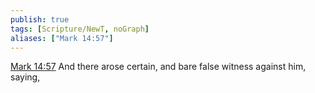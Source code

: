 ```yaml
---
publish: true
tags: [Scripture/NewT, noGraph]
aliases: ["Mark 14:57"]
---
```

[Mark 14:57](https://churchofjesuschrist.org/study/scriptures/nt/mark/14?lang=eng&id=p57#p57) And there arose certain, and bare false witness against him, saying,
